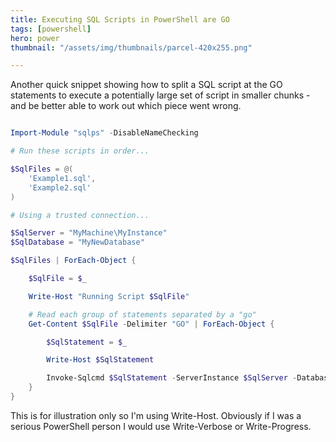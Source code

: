 ```yaml
---
title: Executing SQL Scripts in PowerShell are GO
tags: [powershell]
hero: power
thumbnail: "/assets/img/thumbnails/parcel-420x255.png"

---
```


Another quick snippet showing how to split a SQL script at the GO statements to execute a potentially large set
of script in smaller chunks - and be better able to work out which piece went wrong.

```powershell

Import-Module "sqlps" -DisableNameChecking

# Run these scripts in order...

$SqlFiles = @(
    'Example1.sql',
    'Example2.sql'
)

# Using a trusted connection...

$SqlServer = "MyMachine\MyInstance"
$SqlDatabase = "MyNewDatabase"

$SqlFiles | ForEach-Object {

    $SqlFile = $_

    Write-Host "Running Script $SqlFile"

    # Read each group of statements separated by a "go"
    Get-Content $SqlFile -Delimiter "GO" | ForEach-Object {

    	$SqlStatement = $_

    	Write-Host $SqlStatement

    	Invoke-Sqlcmd $SqlStatement -ServerInstance $SqlServer -Database $SqlDatabase
    }
}

```

This is for illustration only so I'm using Write-Host. Obviously if I was a serious PowerShell person I would
use Write-Verbose or Write-Progress.
